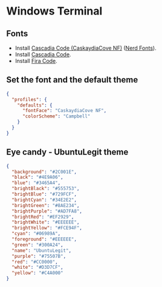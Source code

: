 # Windows Terminal 

## Fonts

* Install [Cascadia Code (CaskaydiaCove NF)](https://github.com/ryanoasis/nerd-fonts/releases/latest) ([Nerd Fonts](https://www.nerdfonts.com/)).
* Install [Cascadia Code](https://github.com/microsoft/cascadia-code/releases/latest).
* Install [Fira Code](https://github.com/tonsky/FiraCode/releases/latest).



## Set the font and the default theme

```json
{
  "profiles": {
    "defaults": {
      "fontFace": "CaskaydiaCove NF",
      "colorScheme": "Campbell"
    }
  }
}
```

## Eye candy - UbuntuLegit theme

```json
{
  "background": "#2C001E",
  "black": "#4E9A06",
  "blue": "#3465A4",
  "brightBlack": "#555753",
  "brightBlue": "#729FCF",
  "brightCyan": "#34E2E2",
  "brightGreen": "#8AE234",
  "brightPurple": "#AD7FA8",
  "brightRed": "#EF2929",
  "brightWhite": "#EEEEEE",
  "brightYellow": "#FCE94F",
  "cyan": "#06989A",
  "foreground": "#EEEEEE",
  "green": "#300A24",
  "name": "UbuntuLegit",
  "purple": "#75507B",
  "red": "#CC0000",
  "white": "#D3D7CF",
  "yellow": "#C4A000"
}
```

